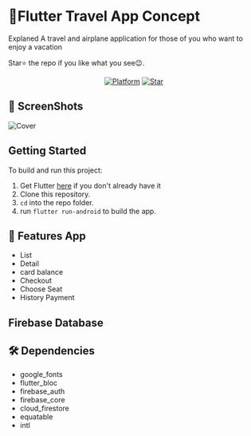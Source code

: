 
# 🛫Flutter Travel App Concept 

Explaned A travel and airplane application for those of you who want to enjoy a vacation 


Star⭐ the repo if you like what you see😉.
<p align="center">
  <a href="https://flutter.dev/"><img alt="Platform" src="https://img.shields.io/badge/platform-Flutter-blue.svg"></a>
  <a href="https://github.com/Ryanprw/Wisata/"><img alt="Star" src="https://img.shields.io/github/stars/Ryanprw/Explaned-Travel"></a>
</p>


## 📸 ScreenShots
![Cover](https://github.com/Ryanprw/Explaned-Travel/assets/54059328/d16f72ce-eb2b-405e-aa34-3a03a05158e5)

## Getting Started
To build and run this project:

1. Get Flutter [here](https://flutter.dev) if you don't already have it
2. Clone this repository.
3. `cd` into the repo folder.
4. run `flutter run-android` to build the app.

## :tada: Features App
- List 
- Detail
- card balance 
- Checkout
- Choose Seat
- History Payment

## Firebase Database

## :hammer_and_wrench: Dependencies
- google_fonts
- flutter_bloc
- firebase_auth
- firebase_core 
- cloud_firestore 
- equatable
- intl
